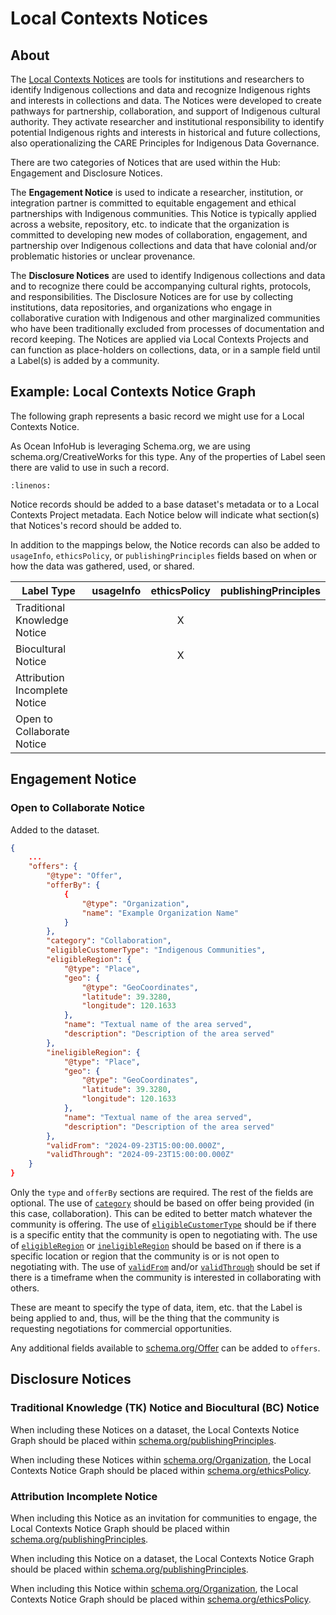 # Local Contexts Notices

## About
The [Local Contexts Notices](https://localcontexts.org/notices/) are tools for
institutions and researchers to identify Indigenous collections and data and recognize
Indigenous rights and interests in collections and data.  The Notices were developed to
create pathways for partnership, collaboration, and support of Indigenous cultural
authority. They activate researcher and institutional responsibility to identify potential
Indigenous rights and interests in historical and future collections, also operationalizing
the CARE Principles for Indigenous Data Governance.

There are two categories of Notices that are used within the Hub: Engagement and
Disclosure Notices.

The **Engagement Notice** is used to indicate a researcher, institution, or integration
partner is committed to equitable engagement and ethical partnerships with Indigenous
communities. This Notice is typically applied across a website, repository, etc. to
indicate that the organization is committed to developing new modes of collaboration,
engagement, and partnership over Indigenous collections and data that have colonial
and/or problematic histories or unclear provenance.

The **Disclosure Notices** are used to identify Indigenous collections and data and
to recognize there could be accompanying cultural rights, protocols, and responsibilities.
The Disclosure Notices are for use by collecting institutions, data repositories, and
organizations who engage in collaborative curation with Indigenous and other marginalized
communities who have been traditionally excluded from processes of documentation and
record keeping. The Notices are applied via Local Contexts Projects and can function as
place-holders on collections, data, or in a sample field until a Label(s) is added by
a community.

## Example: Local Contexts Notice Graph
The following graph represents a basic record we might use for a Local Contexts Notice.

As Ocean InfoHub is leveraging Schema.org, we are using schema.org/CreativeWorks for this
type. Any of the properties of Label seen there are valid to use in such a record.

```{literalinclude} ../../../odis-in/dataGraphs/thematics/creativeWork/graphs/localContexts-label.json
:linenos:
```

Notice records should be added to a base dataset's metadata or to a Local Contexts Project
metadata. Each Notice below will indicate what section(s) that Notices's record should
be added to.

In addition to the mappings below, the Notice records can also be added to `usageInfo`,
`ethicsPolicy`, or `publishingPrinciples` fields based on when or how the data was
gathered, used, or shared.

| Label Type | usageInfo | ethicsPolicy | publishingPrinciples |
| --- | :---: |  :---: | :---: |
| Traditional Knowledge Notice |  | X |  |
| Biocultural Notice |  | X |  |
| Attribution Incomplete Notice |  |  |  |
| Open to Collaborate Notice |  |  |  |

## Engagement Notice

### Open to Collaborate Notice
Added to the dataset.

```json
{
    ...
    "offers": {
        "@type": "Offer",
        "offerBy": {
            {
                "@type": "Organization",
                "name": "Example Organization Name"
            }
        },
        "category": "Collaboration",
        "eligibleCustomerType": "Indigenous Communities",
        "eligibleRegion": {
            "@type": "Place",
            "geo": {
                "@type": "GeoCoordinates",
                "latitude": 39.3280,
                "longitude": 120.1633
            },
            "name": "Textual name of the area served",
            "description": "Description of the area served"
        },
        "ineligibleRegion": {
            "@type": "Place",
            "geo": {
                "@type": "GeoCoordinates",
                "latitude": 39.3280,
                "longitude": 120.1633
            },
            "name": "Textual name of the area served",
            "description": "Description of the area served"
        },
        "validFrom": "2024-09-23T15:00:00.000Z",
        "validThrough": "2024-09-23T15:00:00.000Z"
    }
}
```
Only the `type` and `offerBy` sections are required. The rest of the fields are optional.
The use of [`category`](https://schema.org/category) should be based on offer being
provided (in this case, collaboration). This can be edited to better match whatever
the community is offering. The use of [`eligibleCustomerType`](https://schema.org/eligibleCustomerType)
should be if there is a specific entity that the community is open to negotiating with.
The use of [`eligibleRegion`](https://schema.org/eligibleRegion) or
[`ineligibleRegion`](https://schema.org/ineligibleRegion) should be based on if there is
a specific location or region that the community is or is not open to negotiating with.
The use of [`validFrom`](https://schema.org/validFrom) and/or
[`validThrough`](https://schema.org/validThrough) should be set if there is a timeframe
when the community is interested in collaborating with others.

These are meant to specify the type of data, item, etc. that the Label is being applied
to and, thus, will be the thing that the community is requesting negotiations for
commercial opportunities.

Any additional fields available to [schema.org/Offer](https://schema.org/Offer) can be
added to `offers`.

## Disclosure Notices

### Traditional Knowledge (TK) Notice and Biocultural (BC) Notice
When including these Notices on a dataset, the Local Contexts Notice Graph should be
placed within [schema.org/publishingPrinciples](https://schema.org/publishingPrinciples).

When including these Notices within [schema.org/Organization](https://schema.org/Organization),
the Local Contexts Notice Graph should be placed within
[schema.org/ethicsPolicy](https://schema.org/ethicsPolicy).

### Attribution Incomplete Notice
When including this Notice as an invitation for communities to engage, the Local Contexts
Notice Graph should be placed within
[schema.org/publishingPrinciples](https://schema.org/publishingPrinciples).

When including this Notice on a dataset, the Local Contexts Notice Graph should be
placed within [schema.org/publishingPrinciples](https://schema.org/publishingPrinciples).

When including this Notice within [schema.org/Organization](https://schema.org/Organization),
the Local Contexts Notice Graph should be placed within
[schema.org/ethicsPolicy](https://schema.org/ethicsPolicy).
